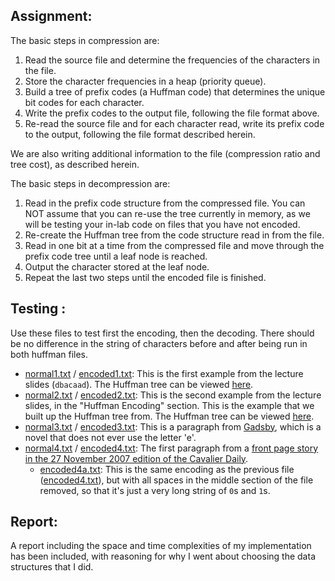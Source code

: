 ﻿


## Assignment:

The basic steps in compression are:

1.  Read the source file and determine the frequencies of the characters in the file.
2.  Store the character frequencies in a heap (priority queue).
3.  Build a tree of prefix codes (a Huffman code) that determines the unique bit codes for each character.
4.  Write the prefix codes to the output file, following the file format above.
5.  Re-read the source file and for each character read, write its prefix code to the output, following the file format described herein.

We are also writing additional information to the file (compression ratio and tree cost), as described herein.

The basic steps in decompression are:

1.  Read in the prefix code structure from the compressed file. You can NOT assume that you can re-use the tree currently in memory, as we will be testing your in-lab code on files that you have not encoded.
2.  Re-create the Huffman tree from the code structure read in from the file.
3.  Read in one bit at a time from the compressed file and move through the prefix code tree until a leaf node is reached.
4.  Output the character stored at the leaf node.
5.  Repeat the last two steps until the encoded file is finished.
## Testing :
Use these files to test first the encoding, then the decoding. There should be no difference in the string of characters before and after being run in both huffman files.
-   [normal1.txt](https://uva-cs.github.io/pdr/labs/lab10/examples/normal1.txt)  /  [encoded1.txt](https://uva-cs.github.io/pdr/labs/lab10/examples/encoded1.txt): This is the first example from the lecture slides (`dbacaad`). The Huffman tree can be viewed  [here](https://uva-cs.github.io/pdr/labs/lab10/prelab-tree.png).
-   [normal2.txt](https://uva-cs.github.io/pdr/labs/lab10/examples/normal2.txt)  /  [encoded2.txt](https://uva-cs.github.io/pdr/labs/lab10/examples/encoded2.txt): This is the second example from the lecture slides, in the "Huffman Encoding" section. This is the example that we built up the Huffman tree from. The Huffman tree can be viewed  [here](https://uva-cs.github.io/pdr/labs/lab10/inlab-tree-2.png).
-   [normal3.txt](https://uva-cs.github.io/pdr/labs/lab10/examples/normal3.txt)  /  [encoded3.txt](https://uva-cs.github.io/pdr/labs/lab10/examples/encoded3.txt): This is a paragraph from  [Gadsby](http://en.wikipedia.org/wiki/%20Gadsby_%28novel%29), which is a novel that does not ever use the letter 'e'.
-   [normal4.txt](https://uva-cs.github.io/pdr/labs/lab10/examples/normal4.txt)  /  [encoded4.txt](https://uva-cs.github.io/pdr/labs/lab10/examples/encoded4.txt): The first paragraph from a  [front page story in the 27 November 2007 edition of the Cavalier Daily](http://www.cavalierdaily.com/CVArticle.asp?ID=31789&pid=1656).
    -   [encoded4a.txt](https://uva-cs.github.io/pdr/labs/lab10/examples/encoded4a.txt): This is the same encoding as the previous file ([encoded4.txt](https://uva-cs.github.io/pdr/labs/lab10/examples/encoded4.txt)), but with all spaces in the middle section of the file removed, so that it's just a very long string of  `0`s and  `1`s.

## Report:
A report including the space and time complexities of my implementation has been included, with reasoning for why I went about choosing the data structures that I did. 
